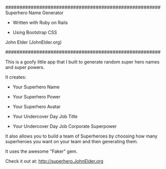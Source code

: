 #######################################################
Superhero Name Generator

- Written with Ruby on Rails

- Using Bootstrap CSS

John Elder (JohnElder.org)
  
#######################################################


This is a goofy little app that I built to generate
random super hero names and super powers.

It creates:

- Your Superhero Name

- Your Superhero Power

- Your Superhero Avatar

- Your Undercover Day Job Title

- Your Undercover Day Job Corporate Superpower

It also allows you to build a team of Superheroes by
choosing how many superheroes you want on your team
and then generating them.


It uses the awesome "Faker" gem.


Check it out at:  http://superhero.JohnElder.org